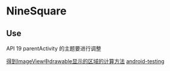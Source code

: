 # NineSquare

## Use
API 19
parentActivity 的主题要进行调整

[得到ImageView中drawable显示的区域的计算方法](http://www.cnblogs.com/tianzhijiexian/p/4104836.html)
[android-testing](https://github.com/googlesamples/android-testing)